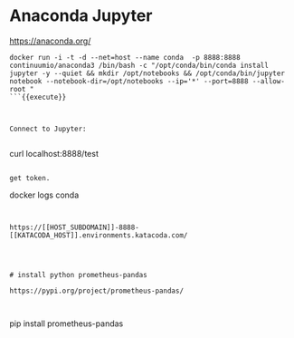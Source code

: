 # Anaconda Jupyter 


https://anaconda.org/

```
docker run -i -t -d --net=host --name conda  -p 8888:8888 continuumio/anaconda3 /bin/bash -c "/opt/conda/bin/conda install jupyter -y --quiet && mkdir /opt/notebooks && /opt/conda/bin/jupyter notebook --notebook-dir=/opt/notebooks --ip='*' --port=8888 --allow-root " 
```{{execute}}



Connect to Jupyter:


```
curl localhost:8888/test
```{{execute}}

get token.

```
docker logs conda
```{{execute}}


https://[[HOST_SUBDOMAIN]]-8888-[[KATACODA_HOST]].environments.katacoda.com/




# install python prometheus-pandas

https://pypi.org/project/prometheus-pandas/



```
pip install prometheus-pandas

```{{execute}}

